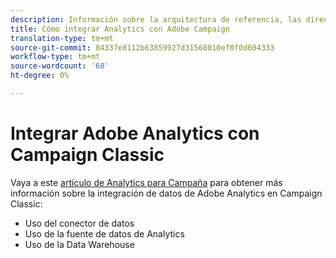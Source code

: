 ```yaml
---
description: Información sobre la arquitectura de referencia, las directrices de ​, los pasos de configuración y las pruebas que los especialistas en implementación deben seguir al integrar Adobe Analytics con Adobe Campaign.
title: Cómo integrar Analytics con Adobe Campaign
translation-type: tm+mt
source-git-commit: 84337e8112b63859927d31568010ef0f0d604333
workflow-type: tm+mt
source-wordcount: '68'
ht-degree: 0%

---
```



# Integrar Adobe Analytics con Campaign Classic

Vaya a este [artículo de Analytics para Campaña](https://helpx.adobe.com/marketing-cloud/how-to/analytics-ac.html) para obtener más información sobre la integración de datos de Adobe Analytics en Campaign Classic:

* Uso del conector de datos
* Uso de la fuente de datos de Analytics
* Uso de la Data Warehouse